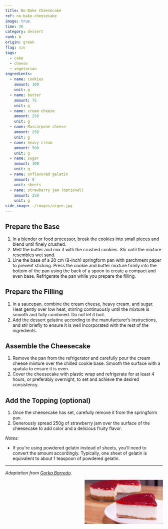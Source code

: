 ```yaml
---
title: No-Bake Cheesecake
ref: no-bake-cheesecake
image: true
time: 30
category: dessert
rank: A
origin: greek
flag: 🇬🇷
tags:
  - cake
  - cheese
  - vegetarian
ingredients:
  - name: cookies
    amount: 100
    unit: g
  - name: butter
    amount: 75
    unit: g
  - name: cream cheese
    amount: 250
    unit: g
  - name: Mascarpone cheese
    amount: 250
    unit: g
  - name: heavy cream
    amount: 500
    unit: g
  - name: sugar
    amount: 100
    unit: g
  - name: unflavored gelatin
    amount: 8
    unit: sheets
  - name: strawberry jam (optional)
    amount: 250
    unit: g
side_image: ./images/aigen.jpg
---
```


## Prepare the Base

1. In a blender or food processor, break the cookies into small pieces and blend until finely crushed.
2. Melt the butter and mix it with the crushed cookies. Stir until the mixture resembles wet sand.
3. Line the base of a 20 cm (8-inch) springform pan with parchment paper to prevent sticking. Press the cookie and butter mixture firmly into the bottom of the pan using the back of a spoon to create a compact and even base. Refrigerate the pan while you prepare the filling.


## Prepare the Filling
1. In a saucepan, combine the cream cheese, heavy cream, and sugar. Heat gently over low heat, stirring continuously until the mixture is smooth and fully combined. Do not let it boil.
2. Add the dessert gelatine according to the manufacturer’s instructions, and stir briefly to ensure it is well incorporated with the rest of the ingredients.

## Assemble the Cheesecake

1. Remove the pan from the refrigerator and carefully pour the cream cheese mixture over the chilled cookie base. Smooth the surface with a spatula to ensure it is even.
2. Cover the cheesecake with plastic wrap and refrigerate for at least 4 hours, or preferably overnight, to set and achieve the desired consistency.

## Add the Topping (optional)

1. Once the cheesecake has set, carefully remove it from the springform pan.
2. Generously spread 250g of strawberry jam over the surface of the cheesecake to add color and a delicious fruity flavor.

*Notes:* 
- If you're using powdered gelatin instead of sheets, you'll need to convert the amount accordingly. Typically, one sheet of gelatin is equivalent to about 1 teaspoon of powdered gelatin.

---

_Adaptation from [Gorka Barredo](https://www.cocinacaserayfacil.net/tarta-queso-sin-horno/)._

<img src="images/no_bake_cheesecake.jpg" style="width:250px; float:right;"/>